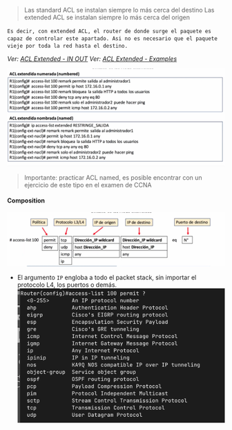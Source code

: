 > Las standard ACL se instalan siempre lo más cerca del destino
> Las extended ACL se instalan siempre lo más cerca del origen

`Es decir, con extended ACL, el router de donde surge el paquete es capaz de controlar este apartado. Asi no es necesario que el paquete vieje por toda la red hasta el destino.`

_Ver: [ACL Extended - IN OUT](ACL%20Extended%20-%20IN%20OUT.md)_
_Ver: [ACL Extended - Examples](ACL%20Extended%20-%20Examples.md)_

![](_anexos_/Screenshot%20from%202023-12-29%2000-38-49.png)

> Importante: practicar ACL named, es posible encontrar con un ejercicio de este tipo en el examen de CCNA

#### Composition
![](_anexos_/Screenshot%20from%202023-12-29%2000-43-38.png)
- El argumento `IP` engloba a todo el packet stack, sin importar el protocolo L4, los puertos o demás. ![](_anexos_/Screenshot%20from%202023-12-29%2000-46-47.png)

